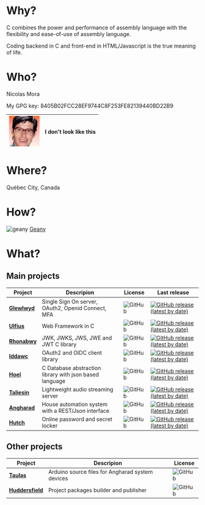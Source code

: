 # Why?

C combines the power and performance of assembly language with the flexibility and ease-of-use of assembly language.

Coding backend in C and front-end in HTML/Javascript is the true meaning of life.

# Who?

Nicolas Mora

My GPG key: 8405B02FCC28EF9744C8F253FE82139440BD22B9

|![avatar](https://github.com/babelouest/babelouest/raw/master/avatar.jpeg) | I don't look like this |
|---|---|

# Where?

Québec City, Canada

# How?

![geany](https://www.geany.org/static/img/geany.svg) [Geany](https://www.geany.org/)

# What?

## Main projects

| Project | Descripion | License | Last release |
|---|---|---|---|
| **[Glewlwyd](https://github.com/babelouest/glewlwyd)** | Single Sign On server, OAuth2, Openid Connect, MFA | ![GitHub](https://img.shields.io/github/license/babelouest/glewlwyd?style=plastic) | [![GitHub release (latest by date)](https://img.shields.io/github/v/release/babelouest/glewlwyd?style=plastic)](https://github.com/babelouest/glewlwyd/releases/latest) |
| **[Ulfius](https://github.com/babelouest/ulfius)** | Web Framework in C | ![GitHub](https://img.shields.io/github/license/babelouest/ulfius?style=plastic) | [![GitHub release (latest by date)](https://img.shields.io/github/v/release/babelouest/ulfius?style=plastic)](https://github.com/babelouest/ulfius/releases/latest) |
| **[Rhonabwy](https://github.com/babelouest/rhonabwy)** | JWK, JWKS, JWS, JWE and JWT C library | ![GitHub](https://img.shields.io/github/license/babelouest/rhonabwy?style=plastic) | [![GitHub release (latest by date)](https://img.shields.io/github/v/release/babelouest/rhonabwy?style=plastic)](https://github.com/babelouest/rhonabwy/releases/latest) |
| **[Iddawc](https://github.com/babelouest/iddawc)** | OAuth2 and OIDC client library | ![GitHub](https://img.shields.io/github/license/babelouest/iddawc?style=plastic) | [![GitHub release (latest by date)](https://img.shields.io/github/v/release/babelouest/iddawc?style=plastic)](https://github.com/babelouest/iddawc/releases/latest) |
| **[Hoel](https://github.com/babelouest/hoel)** | C Database abstraction library with json based language | ![GitHub](https://img.shields.io/github/license/babelouest/hoel?style=plastic) | [![GitHub release (latest by date)](https://img.shields.io/github/v/release/babelouest/hoel?style=plastic)](https://github.com/babelouest/hoel/releases/latest) |
| **[Taliesin](https://github.com/babelouest/taliesin)** | Lightweight audio streaming server | ![GitHub](https://img.shields.io/github/license/babelouest/taliesin?style=plastic) | [![GitHub release (latest by date)](https://img.shields.io/github/v/release/babelouest/taliesin?style=plastic)](https://github.com/babelouest/taliesin/releases/latest) |
| **[Angharad](https://github.com/babelouest/angharad)** | House automation system with a REST/Json interface | ![GitHub](https://img.shields.io/github/license/babelouest/angharad?style=plastic) | [![GitHub release (latest by date)](https://img.shields.io/github/v/release/babelouest/angharad?style=plastic)](https://github.com/babelouest/angharad/releases/latest) |
| **[Hutch](https://github.com/babelouest/hutch)** | Online password and secret locker | ![GitHub](https://img.shields.io/github/license/babelouest/hutch?style=plastic) | [![GitHub release (latest by date)](https://img.shields.io/github/v/release/babelouest/hutch?style=plastic)](https://github.com/babelouest/hutch/releases/latest) |

## Other projects

| Project | Descripion | License |
|---|---|---|
| **[Taulas](https://github.com/babelouest/taulas)** | Arduino source files for Angharad system devices | ![GitHub](https://img.shields.io/github/license/babelouest/taulas?style=plastic) |
| **[Huddersfield](https://github.com/babelouest/huddersfield)** | Project packages builder and publisher  | ![GitHub](https://img.shields.io/github/license/babelouest/huddersfield?style=plastic) |
